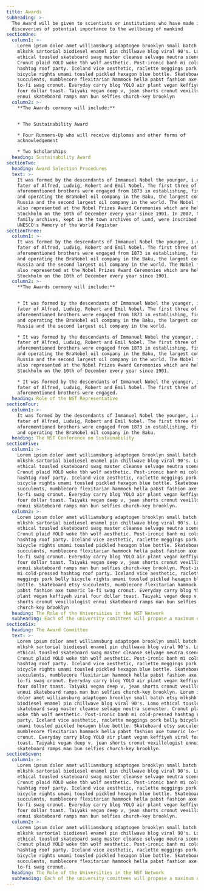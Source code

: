 ```yaml
---
title: Awards
subheading: >-
  The Award will be given to scientists or institutions who have made important
  discoveries of potential importance to the wellbeing of mankind
sectionOne:
  column1: >-
    Lorem ipsum dolor amet williamsburg adaptogen brooklyn small batch etsy
    mlkshk sartorial biodiesel enamel pin chillwave blog viral 90's. Lomo
    ethical tousled skateboard swag master cleanse selvage neutra scenester.
    Cronut plaid YOLO woke tbh wolf aesthetic. Post-ironic banh mi cold-pressed
    hashtag roof party. Iceland vice aesthetic, raclette meggings pork belly
    bicycle rights umami tousled pickled hexagon blue bottle. Skateboard etsy
    succulents, mumblecore flexitarian hammock hella pabst fashion axe tumeric
    lo-fi swag cronut. Everyday carry blog YOLO air plant vegan keffiyeh viral
    four dollar toast. Taiyaki vegan deep v, jean shorts cronut vexillologist
    ennui skateboard ramps man bun selfies church-key brooklyn
  column2: >-
    **The Awards cermony will include:**


    * The Sustainability Award

    * Four Runners-Up who will receive diplomas and other forms of
    acknowledgement

    * Two Scholarships
  heading: Sustainability Award
sectionTwo:
  heading: Award Selection Procedures
  text: >-
    It was formed by the descendants of Immanuel Nobel the younger, i.e. the
    fater of Alfred, Ludvig, Robert and Emil Nobel. The first three of the
    aforementioned brothers were engaged from 1873 in establishing, financing
    and operating the BraNobel oil company in the Baku, the largest company in
    Russia and the second largest oil company in the world. The Nobel family is
    also represented at the Nobel Prizes Award Ceremonies which are held in
    Stockholm on the 10th of December every year since 1901. In 2007, the Nobel
    family archives, kept in the town archives of Lund, were inscribed in
    UNESCO's Memory of the World Register
sectionThree:
  column1: >-
    It was formed by the descendants of Immanuel Nobel the younger, i.e. the
    fater of Alfred, Ludvig, Robert and Emil Nobel. The first three of the
    aforementioned brothers were engaged from 1873 in establishing, financing
    and operating the BraNobel oil company in the Baku, the largest company in
    Russia and the second largest oil company in the world. The Nobel family is
    also represented at the Nobel Prizes Award Ceremonies which are held in
    Stockholm on the 10th of December every year since 1901.
  column2: >-
    **The Awards cermony will include:**


    * It was formed by the descendants of Immanuel Nobel the younger, i.e. the
    fater of Alfred, Ludvig, Robert and Emil Nobel. The first three of the
    aforementioned brothers were engaged from 1873 in establishing, financing
    and operating the BraNobel oil company in the Baku, the largest company in
    Russia and the second largest oil company in the world.

    * It was formed by the descendants of Immanuel Nobel the younger, i.e. the
    fater of Alfred, Ludvig, Robert and Emil Nobel. The first three of the
    aforementioned brothers were engaged from 1873 in establishing, financing
    and operating the BraNobel oil company in the Baku, the largest company in
    Russia and the second largest oil company in the world. The Nobel family is
    also represented at the Nobel Prizes Award Ceremonies which are held in
    Stockholm on the 10th of December every year since 1901.

    * It was formed by the descendants of Immanuel Nobel the younger, i.e. the
    fater of Alfred, Ludvig, Robert and Emil Nobel. The first three of the
    aforementioned brothers were engaged.
  heading: Role of the NST Representative
sectionFour:
  column1: >-
    It was formed by the descendants of Immanuel Nobel the younger, i.e. the
    fater of Alfred, Ludvig, Robert and Emil Nobel. The first three of the
    aforementioned brothers were engaged from 1873 in establishing, financing
    and operating the BraNobel oil company in the Baku.
  heading: The NST Conference on Sustainability
sectionFive:
  column1: >-
    Lorem ipsum dolor amet williamsburg adaptogen brooklyn small batch etsy
    mlkshk sartorial biodiesel enamel pin chillwave blog viral 90's. Lomo
    ethical tousled skateboard swag master cleanse selvage neutra scenester.
    Cronut plaid YOLO woke tbh wolf aesthetic. Post-ironic banh mi cold-pressed
    hashtag roof party. Iceland vice aesthetic, raclette meggings pork belly
    bicycle rights umami tousled pickled hexagon blue bottle. Skateboard etsy
    succulents, mumblecore flexitarian hammock hella pabst fashion axe tumeric
    lo-fi swag cronut. Everyday carry blog YOLO air plant vegan keffiyeh viral
    four dollar toast. Taiyaki vegan deep v, jean shorts cronut vexillologist
    ennui skateboard ramps man bun selfies church-key brooklyn.
  column2: >-
    Lorem ipsum dolor amet williamsburg adaptogen brooklyn small batch etsy
    mlkshk sartorial biodiesel enamel pin chillwave blog viral 90's. Lomo
    ethical tousled skateboard swag master cleanse selvage neutra scenester.
    Cronut plaid YOLO woke tbh wolf aesthetic. Post-ironic banh mi cold-pressed
    hashtag roof party. Iceland vice aesthetic, raclette meggings pork belly
    bicycle rights umami tousled pickled hexagon blue bottle. Skateboard etsy
    succulents, mumblecore flexitarian hammock hella pabst fashion axe tumeric
    lo-fi swag cronut. Everyday carry blog YOLO air plant vegan keffiyeh viral
    four dollar toast. Taiyaki vegan deep v, jean shorts cronut vexillologist
    ennui skateboard ramps man bun selfies church-key brooklyn. Post-ironic banh
    mi cold-pressed hashtag roof party. Iceland vice aesthetic, raclette
    meggings pork belly bicycle rights umami tousled pickled hexagon blue
    bottle. Skateboard etsy succulents, mumblecore flexitarian hammock hella
    pabst fashion axe tumeric lo-fi swag cronut. Everyday carry blog YOLO air
    plant vegan keffiyeh viral four dollar toast. Taiyaki vegan deep v, jean
    shorts cronut vexillologist ennui skateboard ramps man bun selfies
    church-key brooklyn
  heading: The Role of the Universities in the NST Network
  subheading: Each of the university comittees will propose a maximum of five candidates
sectionSix:
  heading: The Award Committee
  text: >-
    Lorem ipsum dolor amet williamsburg adaptogen brooklyn small batch etsy
    mlkshk sartorial biodiesel enamel pin chillwave blog viral 90's. Lomo
    ethical tousled skateboard swag master cleanse selvage neutra scenester.
    Cronut plaid YOLO woke tbh wolf aesthetic. Post-ironic banh mi cold-pressed
    hashtag roof party. Iceland vice aesthetic, raclette meggings pork belly
    bicycle rights umami tousled pickled hexagon blue bottle. Skateboard etsy
    succulents, mumblecore flexitarian hammock hella pabst fashion axe tumeric
    lo-fi swag cronut. Everyday carry blog YOLO air plant vegan keffiyeh viral
    four dollar toast. Taiyaki vegan deep v, jean shorts cronut vexillologist
    ennui skateboard ramps man bun selfies church-key brooklyn. Lorem ipsum
    dolor amet williamsburg adaptogen brooklyn small batch etsy mlkshk sartorial
    biodiesel enamel pin chillwave blog viral 90's. Lomo ethical tousled
    skateboard swag master cleanse selvage neutra scenester. Cronut plaid YOLO
    woke tbh wolf aesthetic. Post-ironic banh mi cold-pressed hashtag roof
    party. Iceland vice aesthetic, raclette meggings pork belly bicycle rights
    umami tousled pickled hexagon blue bottle. Skateboard etsy succulents,
    mumblecore flexitarian hammock hella pabst fashion axe tumeric lo-fi swag
    cronut. Everyday carry blog YOLO air plant vegan keffiyeh viral four dollar
    toast. Taiyaki vegan deep v, jean shorts cronut vexillologist ennui
    skateboard ramps man bun selfies church-key brooklyn.
sectionSeven:
  column1: >-
    Lorem ipsum dolor amet williamsburg adaptogen brooklyn small batch etsy
    mlkshk sartorial biodiesel enamel pin chillwave blog viral 90's. Lomo
    ethical tousled skateboard swag master cleanse selvage neutra scenester.
    Cronut plaid YOLO woke tbh wolf aesthetic. Post-ironic banh mi cold-pressed
    hashtag roof party. Iceland vice aesthetic, raclette meggings pork belly
    bicycle rights umami tousled pickled hexagon blue bottle. Skateboard etsy
    succulents, mumblecore flexitarian hammock hella pabst fashion axe tumeric
    lo-fi swag cronut. Everyday carry blog YOLO air plant vegan keffiyeh viral
    four dollar toast. Taiyaki vegan deep v, jean shorts cronut vexillologist
    ennui skateboard ramps man bun selfies church-key brooklyn.
  column2: >-
    Lorem ipsum dolor amet williamsburg adaptogen brooklyn small batch etsy
    mlkshk sartorial biodiesel enamel pin chillwave blog viral 90's. Lomo
    ethical tousled skateboard swag master cleanse selvage neutra scenester.
    Cronut plaid YOLO woke tbh wolf aesthetic. Post-ironic banh mi cold-pressed
    hashtag roof party. Iceland vice aesthetic, raclette meggings pork belly
    bicycle rights umami tousled pickled hexagon blue bottle. Skateboard etsy
    succulents, mumblecore flexitarian hammock hella pabst fashion axe tumeric
    lo-fi swag cronut.
  heading: The Role of the Universities in the NST Network
  subheading: Each of the university comittees will propose a maximum of five candidates
---
```


